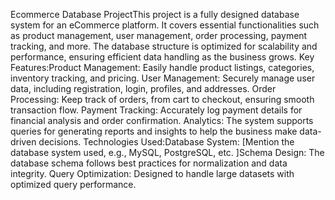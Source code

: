 Ecommerce Database ProjectThis project is a fully designed database system for an eCommerce platform.
It covers essential functionalities such as product management, 
user management, 
order processing, 
payment tracking, and more.
The database structure is optimized for scalability and performance, ensuring efficient data handling as the business grows.
Key Features:Product Management: Easily handle product listings, categories, inventory tracking, and pricing.
User Management: Securely manage user data, including registration, login, profiles, and addresses.
Order Processing: Keep track of orders, from cart to checkout, ensuring smooth transaction flow.
Payment Tracking: Accurately log payment details for financial analysis and order confirmation.
Analytics: The system supports queries for generating reports and insights to help the business make data-driven decisions.
Technologies Used:Database System: [Mention the database system used, e.g., MySQL, PostgreSQL, etc.
]Schema Design: The database schema follows best practices for normalization and data integrity.
Query Optimization: Designed to handle large datasets with optimized query performance.
